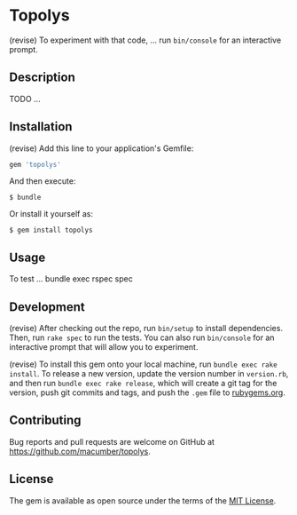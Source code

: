 # Topolys

(revise) To experiment with that code, ... run `bin/console` for an interactive prompt.

## Description

TODO ...

## Installation

(revise) Add this line to your application's Gemfile:

```ruby
gem 'topolys'
```

And then execute:

    $ bundle

Or install it yourself as:

    $ gem install topolys

## Usage

To test ... bundle exec rspec spec 

## Development

(revise) After checking out the repo, run `bin/setup` to install dependencies. Then, run `rake spec` to run the tests. You can also run `bin/console` for an interactive prompt that will allow you to experiment.

(revise) To install this gem onto your local machine, run `bundle exec rake install`. To release a new version, update the version number in `version.rb`, and then run `bundle exec rake release`, which will create a git tag for the version, push git commits and tags, and push the `.gem` file to [rubygems.org](https://rubygems.org).

## Contributing

Bug reports and pull requests are welcome on GitHub at https://github.com/macumber/topolys.

## License

The gem is available as open source under the terms of the [MIT License](https://opensource.org/licenses/MIT).

